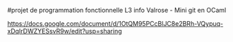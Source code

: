 #projet de programmation fonctionnelle L3 info Valrose - Mini git en OCaml

https://docs.google.com/document/d/1OtQM95PCcBlJC8e2BRh-VQypuq-xDqIrDWZYESsvR9w/edit?usp=sharing
